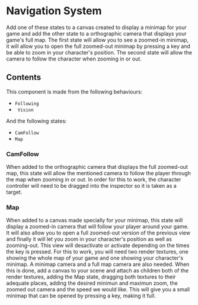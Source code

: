 # Navigation System
Add one of these states to a canvas created to display a minimap for your game and add the other state to a orthographic camera that displays your game's full map. The first state will allow you to see a zoomed-in minimap, it will allow you to open the full zoomed-out minimap by pressing a key and be able to zoom in your character's position. The second state will allow the camera to follow the character when zooming in or out. 

## Contents

This component is made from the following behaviours:
- `Following`
- ` Vision`

And the following states:
- `CamFollow`
- `Map`

### CamFollow

When added to the orthographic camera that displays the full zoomed-out map, this state will allow the mentioned camera to follow the player through the map when zooming in or out. In order for this to work, the character controller will need to be dragged into the inspector so it is taken as a target.

### Map

When added to a canvas made specially for your minimap, this state will display a zoomed-in camera that will follow your player around your game. It will also allow you to open a full zoomed-out version of the previous view and finally it will let you zoom in your character's position as well as zooming-out. This view will desactivate or activate depending on the times the key is pressed. For this to work, you will need two render textures, one showing the whole map of your game and one showing your character's minimap. A minimap camera and a full map camera are also needed. When this is done, add a canvas to your scene and attach as children both of the render textures, adding the Map state, dragging both textures to their adequate places, adding the desired minimun and maximun zoom, the zoomed out camera and the speed we would like. This will give you a small minimap that can be opened by pressing a key, making it full. 
